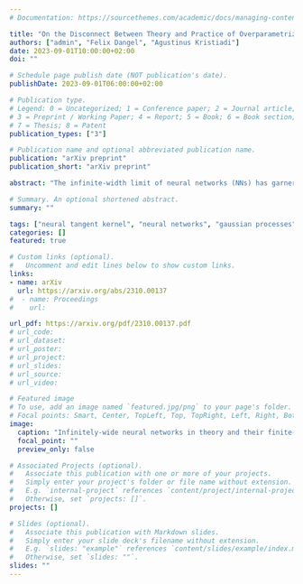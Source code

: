 ```yaml
---
# Documentation: https://sourcethemes.com/academic/docs/managing-content/

title: "On the Disconnect Between Theory and Practice of Overparametrized Neural Networks"
authors: ["admin", "Felix Dangel", "Agustinus Kristiadi"]
date: 2023-09-01T10:00:00+02:00
doi: ""

# Schedule page publish date (NOT publication's date).
publishDate: 2023-09-01T06:00:00+02:00

# Publication type.
# Legend: 0 = Uncategorized; 1 = Conference paper; 2 = Journal article;
# 3 = Preprint / Working Paper; 4 = Report; 5 = Book; 6 = Book section;
# 7 = Thesis; 8 = Patent
publication_types: ["3"]

# Publication name and optional abbreviated publication name.
publication: "arXiv preprint"
publication_short: "arXiv preprint"

abstract: "The infinite-width limit of neural networks (NNs) has garnered significant attention as a theoretical framework for analyzing the behavior of large-scale, overparametrized networks. By approaching infinite width, NNs effectively converge to a linear model with features characterized by the neural tangent kernel (NTK). This establishes a connection between NNs and kernel methods, the latter of which are well understood. Based on this link, theoretical benefits and algorithmic improvements have been hypothesized and empirically demonstrated in synthetic architectures. These advantages include faster optimization, reliable uncertainty quantification and improved continual learning. However, current results quantifying the rate of convergence to the kernel regime suggest that exploiting these benefits requires architectures that are orders of magnitude wider than they are deep. This assumption raises concerns that practically relevant architectures do not exhibit behavior as predicted via the NTK. In this work, we empirically investigate whether the limiting regime either describes the behavior of large-width architectures used in practice or is informative for algorithmic improvements. Our empirical results demonstrate that this is not the case in optimization, uncertainty quantification or continual learning. This observed disconnect between theory and practice calls into question the practical relevance of the infinite-width limit. "

# Summary. An optional shortened abstract.
summary: ""

tags: ["neural tangent kernel", "neural networks", "gaussian processes"]
categories: []
featured: true

# Custom links (optional).
#   Uncomment and edit lines below to show custom links.
links:
- name: arXiv
  url: https://arxiv.org/abs/2310.00137
#  - name: Proceedings
#    url:

url_pdf: https://arxiv.org/pdf/2310.00137.pdf
# url_code: 
# url_dataset:
# url_poster:
# url_project:
# url_slides: 
# url_source:
# url_video: 

# Featured image
# To use, add an image named `featured.jpg/png` to your page's folder.
# Focal points: Smart, Center, TopLeft, Top, TopRight, Left, Right, BottomLeft, Bottom, BottomRight.
image:
  caption: "Infinitely-wide neural networks in theory and their finite-width approximations in practice make learn significantly different functions."
  focal_point: ""
  preview_only: false

# Associated Projects (optional).
#   Associate this publication with one or more of your projects.
#   Simply enter your project's folder or file name without extension.
#   E.g. `internal-project` references `content/project/internal-project/index.md`.
#   Otherwise, set `projects: []`.
projects: []

# Slides (optional).
#   Associate this publication with Markdown slides.
#   Simply enter your slide deck's filename without extension.
#   E.g. `slides: "example"` references `content/slides/example/index.md`.
#   Otherwise, set `slides: ""`.
slides: ""
---
```


